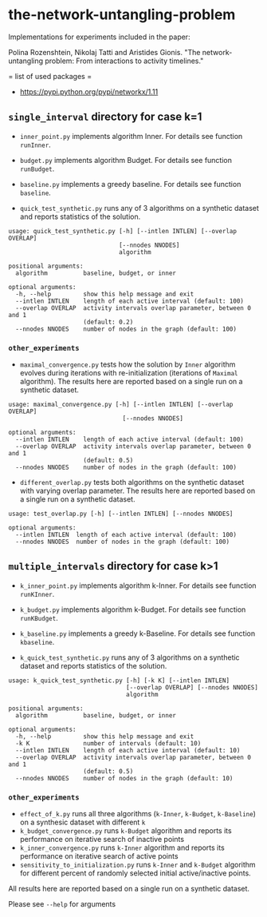 # the-network-untangling-problem
Implementations for experiments included in the paper:

Polina Rozenshtein, Nikolaj Tatti and Aristides Gionis. "The network-untangling problem: From interactions to activity timelines."

= list of used packages =
* https://pypi.python.org/pypi/networkx/1.11

## `single_interval` directory for case k=1

* `inner_point.py` implements algorithm Inner. For details see function `runInner`.
* `budget.py` implements algorithm Budget. For details see function `runBudget`.
* `baseline.py` implements a greedy baseline. For details see function `baseline`.

* `quick_test_synthetic.py` runs any of 3 algorithms on a synthetic dataset and reports statistics of the solution.
```
usage: quick_test_synthetic.py [-h] [--intlen INTLEN] [--overlap OVERLAP]
                               [--nnodes NNODES]
                               algorithm

positional arguments:
  algorithm          baseline, budget, or inner

optional arguments:
  -h, --help         show this help message and exit
  --intlen INTLEN    length of each active interval (default: 100)
  --overlap OVERLAP  activity intervals overlap parameter, between 0 and 1
                     (default: 0.2)
  --nnodes NNODES    number of nodes in the graph (default: 100)
```

### `other_experiments`

* `maximal_convergence.py` tests how the solution by `Inner` algorithm evolves during iterations with re-initialization (iterations of `Maximal` algorithm). The results here are reported based on a single run on a synthetic dataset.
```
usage: maximal_convergence.py [-h] [--intlen INTLEN] [--overlap OVERLAP]
                                [--nnodes NNODES]

optional arguments:
  --intlen INTLEN    length of each active interval (default: 100)
  --overlap OVERLAP  activity intervals overlap parameter, between 0 and 1
                     (default: 0.5)
  --nnodes NNODES    number of nodes in the graph (default: 100)
```
* `different_overlap.py` tests both algorithms on the synthetic dataset with varying overlap parameter. The results here are reported based on a single run on a synthetic dataset.
```
usage: test_overlap.py [-h] [--intlen INTLEN] [--nnodes NNODES]

optional arguments:
  --intlen INTLEN  length of each active interval (default: 100)
  --nnodes NNODES  number of nodes in the graph (default: 100)
```

## `multiple_intervals` directory for case k>1

* `k_inner_point.py` implements algorithm k-Inner. For details see function `runKInner`.
* `k_budget.py` implements algorithm k-Budget. For details see function `runKBudget`.
* `k_baseline.py` implements a greedy k-Baseline. For details see function `kbaseline`.

* `k_quick_test_synthetic.py` runs any of 3 algorithms on a synthetic dataset and reports statistics of the solution.
```
usage: k_quick_test_synthetic.py [-h] [-k K] [--intlen INTLEN]
                                 [--overlap OVERLAP] [--nnodes NNODES]
                                 algorithm

positional arguments:
  algorithm          baseline, budget, or inner

optional arguments:
  -h, --help         show this help message and exit
  -k K               number of intervals (default: 10)
  --intlen INTLEN    length of each active interval (default: 10)
  --overlap OVERLAP  activity intervals overlap parameter, between 0 and 1
                     (default: 0.5)
  --nnodes NNODES    number of nodes in the graph (default: 10)
```

### `other_experiments`
* `effect_of_k.py` runs all three algorithms (`k-Inner`, `k-Budget`, `k-Baseline`) on a synthesic dataset with different `k`
* `k_budget_convergence.py` runs `k-Budget` algorithm and reports its performance on iterative search of inactive points 
* `k_inner_convergence.py` runs `k-Inner` algorithm and reports its performance on iterative search of active points 
* `sensitivity_to_initialization.py` runs `k-Inner` and `k-Budget` algorithm for different percent of randomly selected initial active/inactive points.

All results here are reported based on a single run on a synthetic dataset.


Please see `--help` for arguments 

